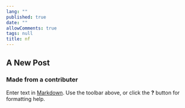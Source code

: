 ```yaml
---
lang: ""
published: true
date: ""
allowComments: true
tags: null
title: nf
---
```


## A New Post

### Made from a contributer

Enter text in [Markdown](http://daringfireball.net/projects/markdown/). Use the toolbar above, or click the **?** button for formatting help.
